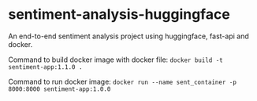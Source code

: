 # sentiment-analysis-huggingface

An end-to-end sentiment analysis project using huggingface, fast-api and docker.

Command to build docker image with docker file:
`docker build -t sentiment-app:1.1.0 .`

Command to run docker image:
`docker run --name sent_container -p 8000:8000 sentiment-app:1.0.0`
